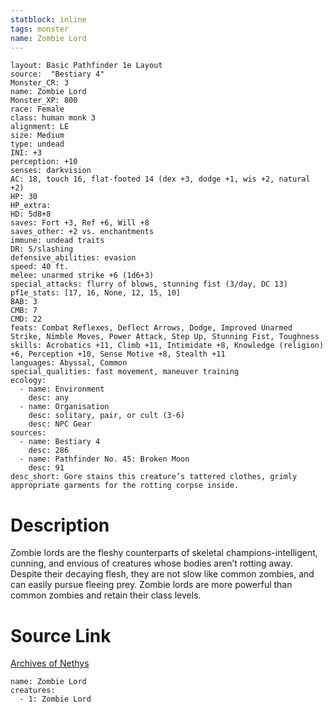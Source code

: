 ```yaml
---
statblock: inline
tags: monster
name: Zombie Lord
---
```

```statblock
layout: Basic Pathfinder 1e Layout
source:  "Bestiary 4"
Monster_CR: 3
name: Zombie Lord
Monster_XP: 800
race: Female
class: human monk 3
alignment: LE
size: Medium
type: undead
INI: +3
perception: +10
senses: darkvision
AC: 18, touch 16, flat-footed 14 (dex +3, dodge +1, wis +2, natural +2)
HP: 30
HP_extra: 
HD: 5d8+8
saves: Fort +3, Ref +6, Will +8
saves_other: +2 vs. enchantments
immune: undead traits
DR: 5/slashing
defensive_abilities: evasion
speed: 40 ft.
melee: unarmed strike +6 (1d6+3)
special_attacks: flurry of blows, stunning fist (3/day, DC 13)
pf1e_stats: [17, 16, None, 12, 15, 10]
BAB: 3
CMB: 7
CMD: 22
feats: Combat Reflexes, Deflect Arrows, Dodge, Improved Unarmed Strike, Nimble Moves, Power Attack, Step Up, Stunning Fist, Toughness
skills: Acrobatics +11, Climb +11, Intimidate +8, Knowledge (religion) +6, Perception +10, Sense Motive +8, Stealth +11
languages: Abyssal, Common
special_qualities: fast movement, maneuver training
ecology:
  - name: Environment
    desc: any
  - name: Organisation
    desc: solitary, pair, or cult (3-6)
    desc: NPC Gear
sources:
  - name: Bestiary 4
    desc: 286
  - name: Pathfinder No. 45: Broken Moon
    desc: 91
desc_short: Gore stains this creature’s tattered clothes, grimly appropriate garments for the rotting corpse inside.
```
# Description
Zombie lords are the fleshy counterparts of skeletal champions-intelligent, cunning, and envious of creatures whose bodies aren’t rotting away. Despite their decaying flesh, they are not slow like common zombies, and can easily pursue fleeing prey. Zombie lords are more powerful than common zombies and retain their class levels.
# Source Link
[Archives of Nethys](https://aonprd.com/MonsterDisplay.aspx?ItemName=Zombie%20Lord)
```encounter-table
name: Zombie Lord
creatures:
  - 1: Zombie Lord
```
